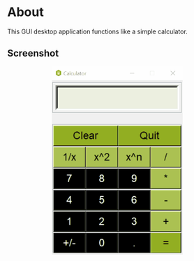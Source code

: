 # About 
This GUI desktop application functions like a simple calculator.

##  Screenshot
<p align="center">
    <img alt="calculator preview" width="300" src="https://github.com/zarexalvindaria/calculator/blob/main/img/calculator-preview.gif?raw=true" />
</p>